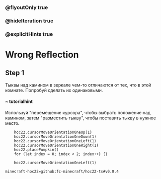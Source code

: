 ### @flyoutOnly true
### @hideIteration true
### @explicitHints true


# Wrong Reflection

## Step 1  
Тыквы над камином в зеркале чем-то отличаются от тех, что в этой комнате. Попробуй сделать их одинаковыми.  

#### ~ tutorialhint  
Используй "перемещение курсора", чтобы выбрать положение над камином, затем "разместить тыкву", чтобы поставить тыкву в нужное место.  

```ghost
    hoc22.cursorMoveOrientationOneUp(1)
    hoc22.cursorMoveOrientationOneDown(1)
    hoc22.cursorMoveOrientationOneLeft(1)
    hoc22.cursorMoveOrientationOneRight(1)
    hoc22.placePumpkin()
    for (let index = 0; index < 2; index++) {}

```
```template
    hoc22.cursorMoveOrientationOneLeft(1)
```

```package
minecraft-hoc22=github:fc-minecraft/hoc22-ts#v0.0.4
```